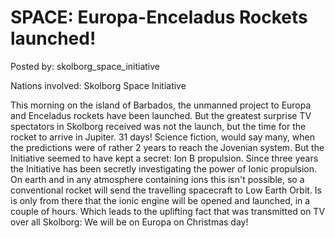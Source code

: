 # SPACE: Europa-Enceladus Rockets launched!

Posted by: skolborg_space_initiative

Nations involved: Skolborg Space Initiative

This morning on the island of Barbados, the unmanned project to Europa and Enceladus rockets have been launched. But the greatest surprise TV spectators in Skolborg received was not the launch, but the time for the rocket to arrive in Jupiter. 31 days! Science fiction, would say many, when the predictions were of rather 2 years to reach the Jovenian system. But the Initiative seemed to have kept a secret: Ion B propulsion. Since three years the Initiative has been secretly investigating the power of Ionic propulsion. On earth and in any atmosphere containing ions this isn't possible, so a conventional rocket will send the travelling spacecraft to Low Earth Orbit. Is is only from there that the ionic engine will be opened and launched, in a couple of hours. Which leads to the uplifting fact that was transmitted on TV over all Skolborg: We will be on Europa on Christmas day! 